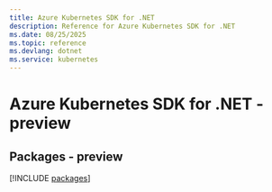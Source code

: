 ```yaml
---
title: Azure Kubernetes SDK for .NET
description: Reference for Azure Kubernetes SDK for .NET
ms.date: 08/25/2025
ms.topic: reference
ms.devlang: dotnet
ms.service: kubernetes
---
```

# Azure Kubernetes SDK for .NET - preview
## Packages - preview
[!INCLUDE [packages](kubernetes-index.md)]